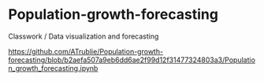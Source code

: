 # Population-growth-forecasting
Classwork / Data visualization and forecasting


https://github.com/ATrublie/Population-growth-forecasting/blob/b2aefa507a9eb6dd6ae2f99d12f31477324803a3/Population_growth_forecasting.ipynb
